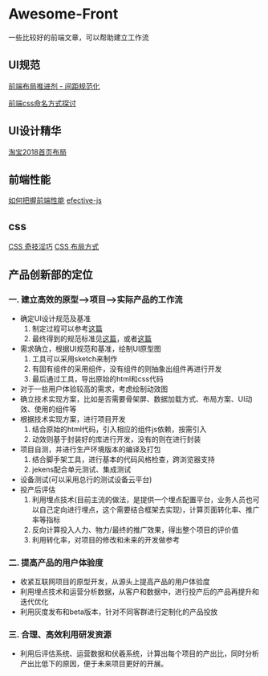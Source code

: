 # Awesome-Front
一些比较好的前端文章，可以帮助建立工作流

## UI规范
[前端布局推进剂 - 间距规范化](https://juejin.im/post/5ad0a366f265da239b41dbaf)

[前端css命名方式探讨](https://juejin.im/post/5ba862d9f265da0ae472868a)

## UI设计精华
[淘宝2018首页布局](https://juejin.im/entry/5be98e0351882518805aac2e?utm_source=gold_browser_extension)

## 前端性能
[如何把握前端性能](https://juejin.im/post/5b9e61b15188255c980bc6fd)
[efective-js](https://www.yinchengli.com/2016/09/17/using-html-css-instead-of-js/)

## css
[CSS 奇技淫巧](https://github.com/chokcoco/iCSS)
[CSS 布局方式](https://segmentfault.com/a/1190000010989110#articleHeader18)


## 产品创新部的定位
### 一. 建立高效的原型——>项目——>实际产品的工作流
* 确定UI设计规范及基准
    1. 制定过程可以参考[这篇](https://www.uisdc.com/tencent-design-guideline-methods)
    2. 最终得到的规范标准见[这篇](https://yq.aliyun.com/articles/400048)，或者[这篇](https://www.ui.cn/detail/218264.html)
* 需求确立，根据UI规范和基准，绘制UI原型图
    1. 工具可以采用sketch来制作
    2. 有固有组件的采用组件，没有组件的则抽象出组件再进行开发
    3. 最后通过工具，导出原始的html和css代码
* 对于一些用户体验较高的需求，考虑绘制动效图
* 确立技术实现方案，比如是否需要骨架屏、数据加载方式、布局方案、UI动效、使用的组件等
* 根据技术实现方案，进行项目开发
    1. 结合原始的html代码，引入相应的组件js依赖，按需引入
    2. 动效则基于封装好的库进行开发，没有的则在进行封装
* 项目自测，并进行生产环境版本的编译及打包
    1. 结合脚手架工具，进行基本的代码风格检查，跨浏览器支持
    2. jekens配合单元测试、集成测试
* 设备测试(可以采用总行的测试设备云平台)
* 投产后评估
    1. 利用埋点技术(目前主流的做法，是提供一个埋点配置平台，业务人员也可以自己定向进行埋点，这个需要结合框架去实现)，计算页面转化率、推广率等指标
    2. 反向计算投入人力、物力/最终的推广效果，得出整个项目的评价值
    3. 利用转化率，对项目的修改和未来的开发做参考
### 二. 提高产品的用户体验度
* 收紧互联网项目的原型开发，从源头上提高产品的用户体验度
* 利用埋点技术和运营分析数据，从客户和数据中，进行投产后的产品再提升和迭代优化
* 利用灰度发布和beta版本，针对不同客群进行定制化的产品投放

### 三. 合理、高效利用研发资源
* 利用后评估系统、运营数据和伏羲系统，计算出每个项目的产出比，同时分析产出比低下的原因，便于未来项目更好的开展。